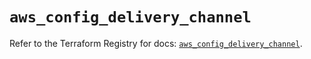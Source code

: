 # `aws_config_delivery_channel`

Refer to the Terraform Registry for docs: [`aws_config_delivery_channel`](https://registry.terraform.io/providers/hashicorp/aws/5.99.1/docs/resources/config_delivery_channel).
